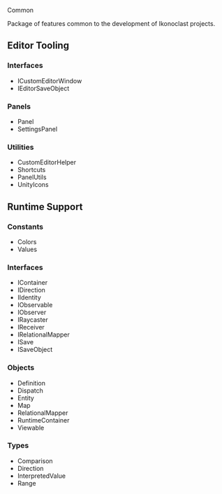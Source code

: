 Common

Package of features common to the development of Ikonoclast projects.

## Editor Tooling

### Interfaces

- ICustomEditorWindow
- IEditorSaveObject

### Panels

- Panel
- SettingsPanel

### Utilities

- CustomEditorHelper
- Shortcuts
- PanelUtils
- UnityIcons

## Runtime Support

### Constants

- Colors
- Values

### Interfaces

- IContainer
- IDirection
- IIdentity
- IObservable
- IObserver
- IRaycaster
- IReceiver
- IRelationalMapper
- ISave
- ISaveObject

### Objects

- Definition
- Dispatch
- Entity
- Map
- RelationalMapper
- RuntimeContainer
- Viewable

### Types

- Comparison
- Direction
- InterpretedValue
- Range
